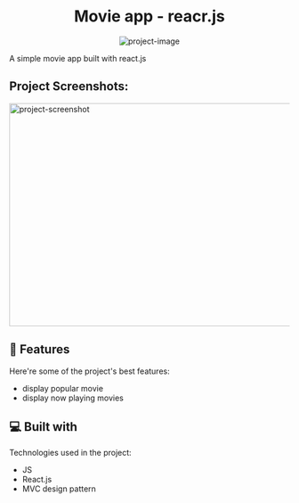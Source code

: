 <h1 align="center" id="title">Movie app - reacr.js</h1>

<p align="center"><img src="https://socialify.git.ci/alaa745/movies-react.js/image?language=1&amp;owner=1&amp;name=1&amp;stargazers=1&amp;theme=Light" alt="project-image"></p>

<p id="description">A simple movie app built with react.js</p>

<h2>Project Screenshots:</h2>

<img src="https://res.cloudinary.com/dnjyjohze/image/upload/v1737416307/Screenshot_2025-01-21_at_1.25.03_AM_sgjfo8.png" alt="project-screenshot" width="800" height="400/">


  
  
<h2>🧐 Features</h2>

Here're some of the project's best features:

*   display popular movie
*   display now playing movies

  
  
<h2>💻 Built with</h2>

Technologies used in the project:

*   JS
*   React.js
* MVC design pattern

